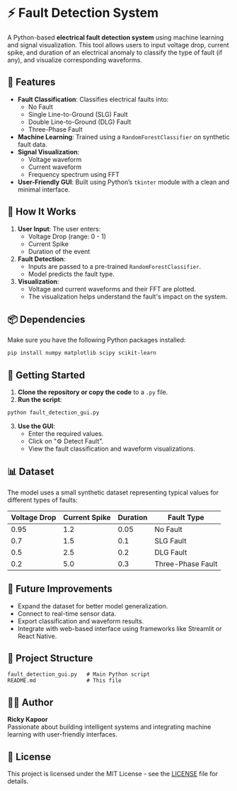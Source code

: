 # ⚡ Fault Detection System

A Python-based **electrical fault detection system** using machine learning and signal visualization. This tool allows users to input voltage drop, current spike, and duration of an electrical anomaly to classify the type of fault (if any), and visualize corresponding waveforms.

## 🔧 Features

- **Fault Classification**: Classifies electrical faults into:
  - No Fault
  - Single Line-to-Ground (SLG) Fault
  - Double Line-to-Ground (DLG) Fault
  - Three-Phase Fault
- **Machine Learning**: Trained using a `RandomForestClassifier` on synthetic fault data.
- **Signal Visualization**: 
  - Voltage waveform
  - Current waveform
  - Frequency spectrum using FFT
- **User-Friendly GUI**: Built using Python’s `tkinter` module with a clean and minimal interface.

## 🧠 How It Works

1. **User Input**: The user enters:
   - Voltage Drop (range: 0 - 1)
   - Current Spike
   - Duration of the event
2. **Fault Detection**:
   - Inputs are passed to a pre-trained `RandomForestClassifier`.
   - Model predicts the fault type.
3. **Visualization**:
   - Voltage and current waveforms and their FFT are plotted.
   - The visualization helps understand the fault's impact on the system.

## 📦 Dependencies

Make sure you have the following Python packages installed:

```bash
pip install numpy matplotlib scipy scikit-learn
```

## 🚀 Getting Started

1. **Clone the repository or copy the code** to a `.py` file.
2. **Run the script**:

```bash
python fault_detection_gui.py
```

3. **Use the GUI**:
   - Enter the required values.
   - Click on "⚙ Detect Fault".
   - View the fault classification and waveform visualizations.

## 📊 Dataset

The model uses a small synthetic dataset representing typical values for different types of faults:

| Voltage Drop | Current Spike | Duration | Fault Type         |
|--------------|----------------|----------|---------------------|
| 0.95         | 1.2            | 0.05     | No Fault           |
| 0.7          | 1.5            | 0.1      | SLG Fault          |
| 0.5          | 2.5            | 0.2      | DLG Fault          |
| 0.2          | 5.0            | 0.3      | Three-Phase Fault  |


## 📌 Future Improvements

- Expand the dataset for better model generalization.
- Connect to real-time sensor data.
- Export classification and waveform results.
- Integrate with web-based interface using frameworks like Streamlit or React Native.

## 📁 Project Structure

```
fault_detection_gui.py   # Main Python script
README.md                # This file
```

## 🧑‍💻 Author

**Ricky Kapoor**  
Passionate about building intelligent systems and integrating machine learning with user-friendly interfaces.

## 📃 License

This project is licensed under the MIT License - see the [LICENSE](LICENSE) file for details.
